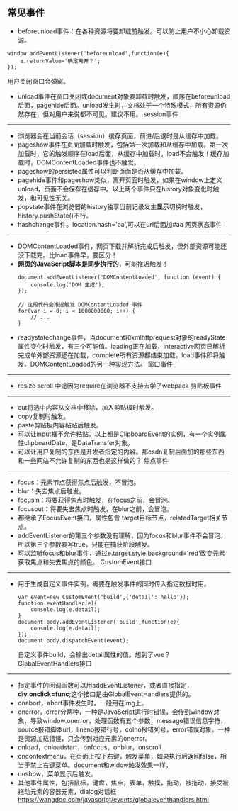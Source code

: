 常见事件
---
- beforeunload事件：在各种资源将要卸载前触发。可以防止用户不小心卸载资源。
```
window.addEventListener('beforeunload',function(e){
    e.returnValue='确定离开？';
});
```
用户关闭窗口会弹窗。
- unload事件在窗口关闭或document对象要卸载时触发，顺序在beforeunload后面，pagehide后面。unload发生时，文档处于一个特殊模式，所有资源仍然存在，但对用户来说都不可见。建议不用。
session事件
---
- 浏览器会在当前会话（session）缓存页面，前进/后退时是从缓存中加载。
- pageshow事件在页面加载时触发，包括第一次加载和从缓存中加载。第一次加载时，它的触发顺序在load后面，从缓存中加载时，load不会触发！缓存加载时，DOMContentLoaded事件也不触发。
- pageshow的persisted属性可以判断页面是否从缓存中加载。
- pagehide事件和pageshow类似，离开页面时触发，如果在window上定义unload，页面不会保存在缓存中。以上两个事件只在history对象变化时触发，和可见性无关。
- popstate事件在浏览器的history独享当前记录发生**显示**切换时触发，history.pushState()不行。
- hashchange事件。location.hash='aa',可以在url后面加#aa
网页状态事件
---
- DOMContentLoaded事件，网页下载并解析完成后触发，但外部资源可能还没下载完。比load事件早，要区分！
- **网页的JavaScript脚本是同步执行的**，可能推迟触发！
    ```
    document.addEventListener('DOMContentLoaded', function (event) {
        console.log('DOM 生成');
    });

    // 这段代码会推迟触发 DOMContentLoaded 事件
    for(var i = 0; i < 1000000000; i++) {
        // ...
    }
    ```
- readystatechange事件，当document和xmlhttprequest对象的readyState属性变化时触发，有三个可能值。loading正在加载，interactive网页已解析完成单外部资源还在加载，complete所有资源都结束加载，load事件即将触发。DOMContentLoaded的另一种实现方法。
窗口事件
---
- resize scroll 中途因为require在浏览器不支持去学了webpack
剪贴板事件
---
- cut将选中内容从文档中移除，加入剪贴板时触发。
- copy复制时触发。
- paste剪贴板内容粘贴后触发。
- 可以让input框不允许粘贴。以上都是ClipboardEvent的实例，有一个实例属性clipboardDate，是DataTransfer对象。
- 可以让用户复制的东西是开发者指定的内容。那csdn复制后面加的那些东西和一些网站不允许复制的东西也是这样做的？
焦点事件
---
- focus：元素节点获得焦点后触发，不冒泡。
- blur：失去焦点后触发。
- focusin：将要获得焦点时触发，在focus之前，会冒泡。
- focusout：将要失去焦点时触发，在blur之前，会冒泡。
- 都继承了FocusEvent接口，属性包含
target目标节点，relatedTarget相关节点。
- addEventListener的第三个参数没有理解，因为focus和blur事件不会冒泡，所以第三个参数要写true，只能在捕获阶段触发。
- 可以监听focus和blur事件，通过e.target.style.background='red'改变元素获取焦点和失去焦点的颜色。
CustomEvent接口
---
- 用于生成自定义事件实例，需要在触发事件的同时传入指定数据时用。
    ```
    var event=new CustomEvent('build',{'detail':'hello'});
    function eventHandler(e){
        console.log(e.detail);
    }
    document.body.addEventListener('build',function(e){
        console.log(e.detail);
    });
    document.body.dispatchEvent(event);
    ```
    自定义事件build，会输出detail属性的值。想到了vue？
GlobalEventHandlers接口
---
- 指定事件的回调函数可以用addEventListener，或者直接指定，**div.onclick=func**;这个接口是由GlobalEventHandlers提供的。
- onabort，abort事件发生时，一般用在img上。
- onerror，error分两种，一种是JavaScript运行时错误，会传到window对象，导致window.onerror，处理函数有五个参数，message错误信息字符，source报错脚本url，lineno报错行号，colno报错列号，error错误对象。一种是资源加载错误，只会传到对应元素的onerror。
- onload，onloadstart，onfocus，onblur，onscroll
- oncontextmenu，在页面上按下右键，触发菜单，如果执行后返回false，相当于禁止右键菜单。document和widow触发效果一样。
- onshow，菜单显示后触发。
- 其他事件属性，包括鼠标，键盘，焦点，表单，触摸，拖动，被拖动，接受被拖动元素的容器元素，dialog对话框
https://wangdoc.com/javascript/events/globaleventhandlers.html
